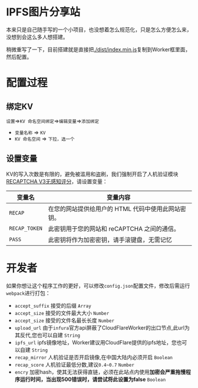 # IPFS图片分享站

本来只是自己随手写的一个小项目，也没想着怎么规范化，只是怎么方便怎么来，没想到会这么多人想搭建。

稍微重写了一下，目前搭建就是直接把[./dist/index.min.js](https://github.com/ChenYFan-Tester/IPFS_PHOTO_SHARE/blob/main/dist/index.min.js)复制到Worker框里面，然后配置。

# 配置过程

## 绑定KV

`设置`=>`KV 命名空间绑定`=>`编辑变量`=>`添加绑定`

- `变量名称` => `KV`
- `KV 命名空间` => `下拉，选一个`

## 设置变量

KV的写入次数是有限的，避免被滥用和盗刷，我们强制开启了人机验证模块[RECAPTCHA V3无感知评分](https://www.google.com/recaptcha/)，请设置变量：

|变量名|变量内容|
|---|---|
|`RECAP`|在您的网站提供给用户的 HTML 代码中使用此网站密钥。|
|`RECAP_TOKEN`|此密钥用于您的网站和 reCAPTCHA 之间的通信。|
|`PASS`|此密钥将作为加密密钥，请手滚键盘，无需记忆|

# 开发者

如果你想让这个程序工作的更好，可以修改`config.json`配置文件，修改后需运行`webpack`进行打包：

- `accept_suffix` 接受的后缀 `Array`
- `accept_size` 接受的文件最大大小 `Number`
- `accept_size` 接受的文件名最长长度 `Number`
- `upload_url` 由于`infura`官方api屏蔽了CloudFlareWorker的出口节点,此url为其反代,您也可以自建 `String`
- `ipfs_url` ipfs镜像地址，Worker建议用CloudFlare提供的ipfs地址，您也可以自建 `String`
- `recap_mirror` 人机验证是否开启镜像,在中国大陆内必须开启 `Boolean`
- `recap_score` 人机验证最低分数,建议`0.4~0.7` `Number`
- `encry` 加密hash，使其无法获得直链，必须在此站点内使用**加密会严重拖慢程序运行时间，当出现500错误时，请尝试将此设置为false** `Boolean`
